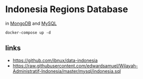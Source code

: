 # Indonesia Regions Database

in [MongoDB](https://github.com/harryosmar/indonesia-region-database/tree/master/.docker/mongo) and [MySQL](https://github.com/harryosmar/indonesia-region-database/tree/master/.docker/mysql)

```
docker-compose up -d
```

## links

- https://github.com/ibnux/data-indonesia
- https://raw.githubusercontent.com/edwardsamuel/Wilayah-Administratif-Indonesia/master/mysql/indonesia.sql
